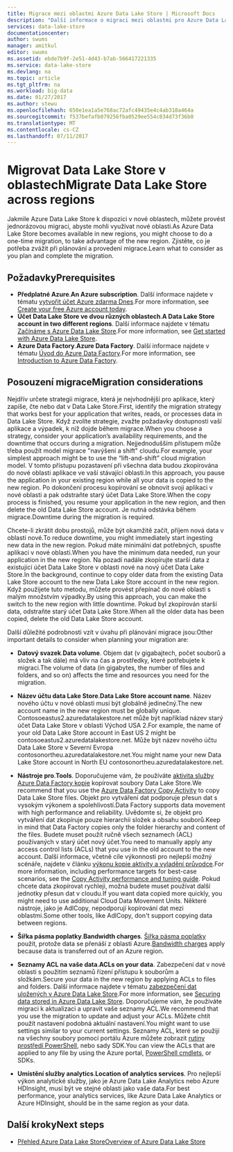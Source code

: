 ```yaml
---
title: Migrace mezi oblastmi Azure Data Lake Store | Microsoft Docs
description: "Další informace o migraci mezi oblastmi pro Azure Data Lake Store."
services: data-lake-store
documentationcenter: 
author: swums
manager: amitkul
editor: swums
ms.assetid: ebde7b9f-2e51-4d43-b7ab-566417221335
ms.service: data-lake-store
ms.devlang: na
ms.topic: article
ms.tgt_pltfrm: na
ms.workload: big-data
ms.date: 01/27/2017
ms.author: stewu
ms.openlocfilehash: 650e1ea1a5e768ac72afc49435e4c4ab318a464a
ms.sourcegitcommit: f537befafb079256fba0529ee554c034d73f36b0
ms.translationtype: MT
ms.contentlocale: cs-CZ
ms.lasthandoff: 07/11/2017
---
```

# <a name="migrate-data-lake-store-across-regions"></a><span data-ttu-id="4e5ea-103">Migrovat Data Lake Store v oblastech</span><span class="sxs-lookup"><span data-stu-id="4e5ea-103">Migrate Data Lake Store across regions</span></span>

<span data-ttu-id="4e5ea-104">Jakmile Azure Data Lake Store k dispozici v nové oblastech, můžete provést jednorázovou migraci, abyste mohli využívat nové oblasti.</span><span class="sxs-lookup"><span data-stu-id="4e5ea-104">As Azure Data Lake Store becomes available in new regions, you might choose to do a one-time migration, to take advantage of the new region.</span></span> <span data-ttu-id="4e5ea-105">Zjistěte, co je potřeba zvážit při plánování a provedení migrace.</span><span class="sxs-lookup"><span data-stu-id="4e5ea-105">Learn what to consider as you plan and complete the migration.</span></span>

## <a name="prerequisites"></a><span data-ttu-id="4e5ea-106">Požadavky</span><span class="sxs-lookup"><span data-stu-id="4e5ea-106">Prerequisites</span></span>

* <span data-ttu-id="4e5ea-107">**Předplatné Azure**.</span><span class="sxs-lookup"><span data-stu-id="4e5ea-107">**An Azure subscription**.</span></span> <span data-ttu-id="4e5ea-108">Další informace najdete v tématu [vytvořit účet Azure zdarma Dnes](https://azure.microsoft.com/pricing/free-trial/).</span><span class="sxs-lookup"><span data-stu-id="4e5ea-108">For more information, see [Create your free Azure account today](https://azure.microsoft.com/pricing/free-trial/).</span></span>
* <span data-ttu-id="4e5ea-109">**Účet Data Lake Store ve dvou různých oblastech**.</span><span class="sxs-lookup"><span data-stu-id="4e5ea-109">**A Data Lake Store account in two different regions**.</span></span> <span data-ttu-id="4e5ea-110">Další informace najdete v tématu [Začínáme s Azure Data Lake Store](data-lake-store-get-started-portal.md).</span><span class="sxs-lookup"><span data-stu-id="4e5ea-110">For more information, see [Get started with Azure Data Lake Store](data-lake-store-get-started-portal.md).</span></span>
* <span data-ttu-id="4e5ea-111">**Azure Data Factory**.</span><span class="sxs-lookup"><span data-stu-id="4e5ea-111">**Azure Data Factory**.</span></span> <span data-ttu-id="4e5ea-112">Další informace najdete v tématu [Úvod do Azure Data Factory](../data-factory/data-factory-introduction.md).</span><span class="sxs-lookup"><span data-stu-id="4e5ea-112">For more information, see [Introduction to Azure Data Factory](../data-factory/data-factory-introduction.md).</span></span>


## <a name="migration-considerations"></a><span data-ttu-id="4e5ea-113">Posouzení migrace</span><span class="sxs-lookup"><span data-stu-id="4e5ea-113">Migration considerations</span></span>

<span data-ttu-id="4e5ea-114">Nejdřív určete strategii migrace, která je nejvhodnější pro aplikace, který zapíše, čte nebo dat v Data Lake Store.</span><span class="sxs-lookup"><span data-stu-id="4e5ea-114">First, identify the migration strategy that works best for your application that writes, reads, or processes data in Data Lake Store.</span></span> <span data-ttu-id="4e5ea-115">Když zvolíte strategie, zvažte požadavky dostupnosti vaší aplikace a výpadek, k níž dojde během migrace.</span><span class="sxs-lookup"><span data-stu-id="4e5ea-115">When you choose a strategy, consider your application’s availability requirements, and the downtime that occurs during a migration.</span></span> <span data-ttu-id="4e5ea-116">Nejjednodušším přístupem může třeba použít model migrace "navýšení a shift" cloudu.</span><span class="sxs-lookup"><span data-stu-id="4e5ea-116">For example, your simplest approach might be to use the “lift-and-shift” cloud migration model.</span></span> <span data-ttu-id="4e5ea-117">V tomto přístupu pozastavení při všechna data budou zkopírována do nové oblasti aplikace ve vaší stávající oblasti.</span><span class="sxs-lookup"><span data-stu-id="4e5ea-117">In this approach, you pause the application in your existing region while all your data is copied to the new region.</span></span> <span data-ttu-id="4e5ea-118">Po dokončení procesu kopírování se obnovit svoji aplikaci v nové oblasti a pak odstraňte starý účet Data Lake Store.</span><span class="sxs-lookup"><span data-stu-id="4e5ea-118">When the copy process is finished, you resume your application in the new region, and then delete the old Data Lake Store account.</span></span> <span data-ttu-id="4e5ea-119">Je nutná odstávka během migrace.</span><span class="sxs-lookup"><span data-stu-id="4e5ea-119">Downtime during the migration is required.</span></span>

<span data-ttu-id="4e5ea-120">Chcete-li zkrátit dobu prostojů, může být okamžitě začít, příjem nová data v oblasti nové.</span><span class="sxs-lookup"><span data-stu-id="4e5ea-120">To reduce downtime, you might immediately start ingesting new data in the new region.</span></span> <span data-ttu-id="4e5ea-121">Pokud máte minimální dat potřebných, spusťte aplikaci v nové oblasti.</span><span class="sxs-lookup"><span data-stu-id="4e5ea-121">When you have the minimum data needed, run your application in the new region.</span></span> <span data-ttu-id="4e5ea-122">Na pozadí nadále zkopírujte starší data z existující účet Data Lake Store v oblasti nové na nový účet Data Lake Store.</span><span class="sxs-lookup"><span data-stu-id="4e5ea-122">In the background, continue to copy older data from the existing Data Lake Store account to the new Data Lake Store account in the new region.</span></span> <span data-ttu-id="4e5ea-123">Když použijete tuto metodu, můžete provést přepínač do nové oblasti s malým množstvím výpadky.</span><span class="sxs-lookup"><span data-stu-id="4e5ea-123">By using this approach, you can make the switch to the new region with little downtime.</span></span> <span data-ttu-id="4e5ea-124">Pokud byl zkopírován starší data, odstraňte starý účet Data Lake Store.</span><span class="sxs-lookup"><span data-stu-id="4e5ea-124">When all the older data has been copied, delete the old Data Lake Store account.</span></span>

<span data-ttu-id="4e5ea-125">Další důležité podrobnosti vzít v úvahu při plánování migrace jsou:</span><span class="sxs-lookup"><span data-stu-id="4e5ea-125">Other important details to consider when planning your migration are:</span></span>

* <span data-ttu-id="4e5ea-126">**Datový svazek**.</span><span class="sxs-lookup"><span data-stu-id="4e5ea-126">**Data volume**.</span></span> <span data-ttu-id="4e5ea-127">Objem dat (v gigabajtech, počet souborů a složek a tak dále) má vliv na čas a prostředky, které potřebujete k migraci.</span><span class="sxs-lookup"><span data-stu-id="4e5ea-127">The volume of data (in gigabytes, the number of files and folders, and so on) affects the time and resources you need for the migration.</span></span>

* <span data-ttu-id="4e5ea-128">**Název účtu data Lake Store**.</span><span class="sxs-lookup"><span data-stu-id="4e5ea-128">**Data Lake Store account name**.</span></span> <span data-ttu-id="4e5ea-129">Název nového účtu v nové oblasti musí být globálně jedinečný.</span><span class="sxs-lookup"><span data-stu-id="4e5ea-129">The new account name in the new region must be globally unique.</span></span> <span data-ttu-id="4e5ea-130">Contosoeastus2.azuredatalakestore.net může být například název starý účet Data Lake Store v oblasti Východ USA 2.</span><span class="sxs-lookup"><span data-stu-id="4e5ea-130">For example, the name of your old Data Lake Store account in East US 2 might be contosoeastus2.azuredatalakestore.net.</span></span> <span data-ttu-id="4e5ea-131">Může být název nového účtu Data Lake Store v Severní Evropa contosonortheu.azuredatalakestore.net.</span><span class="sxs-lookup"><span data-stu-id="4e5ea-131">You might name your new Data Lake Store account in North EU contosonortheu.azuredatalakestore.net.</span></span>

* <span data-ttu-id="4e5ea-132">**Nástroje pro**.</span><span class="sxs-lookup"><span data-stu-id="4e5ea-132">**Tools**.</span></span> <span data-ttu-id="4e5ea-133">Doporučujeme vám, že používáte [aktivita služby Azure Data Factory kopie](../data-factory/data-factory-azure-datalake-connector.md) kopírovat soubory Data Lake Store.</span><span class="sxs-lookup"><span data-stu-id="4e5ea-133">We recommend that you use the [Azure Data Factory Copy Activity](../data-factory/data-factory-azure-datalake-connector.md) to copy Data Lake Store files.</span></span> <span data-ttu-id="4e5ea-134">Objekt pro vytváření dat podporuje přesun dat s vysokým výkonem a spolehlivostí.</span><span class="sxs-lookup"><span data-stu-id="4e5ea-134">Data Factory supports data movement with high performance and reliability.</span></span> <span data-ttu-id="4e5ea-135">Uvědomte si, že objekt pro vytváření dat zkopíruje pouze hierarchii složek a obsahu souborů.</span><span class="sxs-lookup"><span data-stu-id="4e5ea-135">Keep in mind that Data Factory copies only the folder hierarchy and content of the files.</span></span> <span data-ttu-id="4e5ea-136">Budete muset použít ručně všech seznamech (ACL) používaných v starý účet nový účet.</span><span class="sxs-lookup"><span data-stu-id="4e5ea-136">You need to manually apply any access control lists (ACLs) that you use in the old account to the new account.</span></span> <span data-ttu-id="4e5ea-137">Další informace, včetně cíle výkonnosti pro nejlepší možný scénáře, najdete v článku [výkonu kopie aktivity a vyladění průvodce](../data-factory/data-factory-copy-activity-performance.md).</span><span class="sxs-lookup"><span data-stu-id="4e5ea-137">For more information, including performance targets for best-case scenarios, see the [Copy Activity performance and tuning guide](../data-factory/data-factory-copy-activity-performance.md).</span></span> <span data-ttu-id="4e5ea-138">Pokud chcete data zkopírovat rychleji, možná budete muset používat další jednotky přesun dat v cloudu.</span><span class="sxs-lookup"><span data-stu-id="4e5ea-138">If you want data copied more quickly, you might need to use additional Cloud Data Movement Units.</span></span> <span data-ttu-id="4e5ea-139">Některé nástroje, jako je AdlCopy, nepodporují kopírování dat mezi oblastmi.</span><span class="sxs-lookup"><span data-stu-id="4e5ea-139">Some other tools, like AdlCopy, don't support copying data between regions.</span></span>  

* <span data-ttu-id="4e5ea-140">**Šířka pásma poplatky**.</span><span class="sxs-lookup"><span data-stu-id="4e5ea-140">**Bandwidth charges**.</span></span> <span data-ttu-id="4e5ea-141">[Šířka pásma poplatky](https://azure.microsoft.com/en-us/pricing/details/bandwidth/) použít, protože data se přenáší z oblasti Azure.</span><span class="sxs-lookup"><span data-stu-id="4e5ea-141">[Bandwidth charges](https://azure.microsoft.com/en-us/pricing/details/bandwidth/) apply because data is transferred out of an Azure region.</span></span>

* <span data-ttu-id="4e5ea-142">**Seznamy ACL na vaše data**.</span><span class="sxs-lookup"><span data-stu-id="4e5ea-142">**ACLs on your data**.</span></span> <span data-ttu-id="4e5ea-143">Zabezpečení dat v nové oblasti s použitím seznamů řízení přístupu k souborům a složkám.</span><span class="sxs-lookup"><span data-stu-id="4e5ea-143">Secure your data in the new region by applying ACLs to files and folders.</span></span> <span data-ttu-id="4e5ea-144">Další informace najdete v tématu [zabezpečení dat uložených v Azure Data Lake Store](data-lake-store-secure-data.md).</span><span class="sxs-lookup"><span data-stu-id="4e5ea-144">For more information, see [Securing data stored in Azure Data Lake Store](data-lake-store-secure-data.md).</span></span> <span data-ttu-id="4e5ea-145">Doporučujeme vám, že používáte migraci k aktualizaci a upravit vaše seznamy ACL.</span><span class="sxs-lookup"><span data-stu-id="4e5ea-145">We recommend that you use the migration to update and adjust your ACLs.</span></span> <span data-ttu-id="4e5ea-146">Můžete chtít použít nastavení podobná aktuální nastavení.</span><span class="sxs-lookup"><span data-stu-id="4e5ea-146">You might want to use settings similar to your current settings.</span></span> <span data-ttu-id="4e5ea-147">Seznamy ACL, které se použijí na všechny soubory pomocí portálu Azure můžete zobrazit [rutiny prostředí PowerShell](/powershell/module/azurerm.datalakestore/get-azurermdatalakestoreitempermission), nebo sady SDK.</span><span class="sxs-lookup"><span data-stu-id="4e5ea-147">You can view the ACLs that are applied to any file by using the Azure portal, [PowerShell cmdlets](/powershell/module/azurerm.datalakestore/get-azurermdatalakestoreitempermission), or SDKs.</span></span>  

* <span data-ttu-id="4e5ea-148">**Umístění služby analytics**.</span><span class="sxs-lookup"><span data-stu-id="4e5ea-148">**Location of analytics services**.</span></span> <span data-ttu-id="4e5ea-149">Pro nejlepší výkon analytické služby, jako je Azure Data Lake Analytics nebo Azure HDInsight, musí být ve stejné oblasti jako vaše data.</span><span class="sxs-lookup"><span data-stu-id="4e5ea-149">For best performance, your analytics services, like Azure Data Lake Analytics or Azure HDInsight, should be in the same region as your data.</span></span>  

## <a name="next-steps"></a><span data-ttu-id="4e5ea-150">Další kroky</span><span class="sxs-lookup"><span data-stu-id="4e5ea-150">Next steps</span></span>
* [<span data-ttu-id="4e5ea-151">Přehled Azure Data Lake Store</span><span class="sxs-lookup"><span data-stu-id="4e5ea-151">Overview of Azure Data Lake Store</span></span>](data-lake-store-overview.md)
